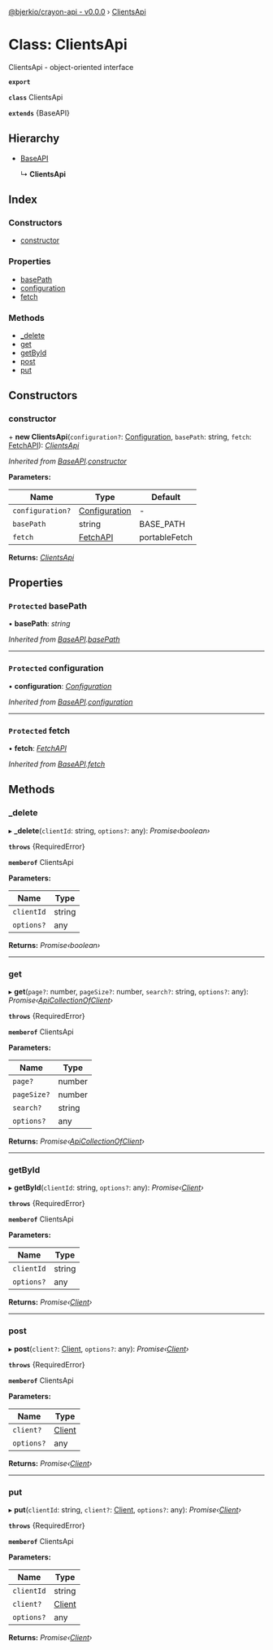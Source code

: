 [@bjerkio/crayon-api - v0.0.0](../README.md) › [ClientsApi](clientsapi.md)

# Class: ClientsApi

ClientsApi - object-oriented interface

**`export`** 

**`class`** ClientsApi

**`extends`** {BaseAPI}

## Hierarchy

* [BaseAPI](baseapi.md)

  ↳ **ClientsApi**

## Index

### Constructors

* [constructor](clientsapi.md#constructor)

### Properties

* [basePath](clientsapi.md#protected-basepath)
* [configuration](clientsapi.md#protected-configuration)
* [fetch](clientsapi.md#protected-fetch)

### Methods

* [_delete](clientsapi.md#_delete)
* [get](clientsapi.md#get)
* [getById](clientsapi.md#getbyid)
* [post](clientsapi.md#post)
* [put](clientsapi.md#put)

## Constructors

###  constructor

\+ **new ClientsApi**(`configuration?`: [Configuration](configuration.md), `basePath`: string, `fetch`: [FetchAPI](../interfaces/fetchapi.md)): *[ClientsApi](clientsapi.md)*

*Inherited from [BaseAPI](baseapi.md).[constructor](baseapi.md#constructor)*

**Parameters:**

Name | Type | Default |
------ | ------ | ------ |
`configuration?` | [Configuration](configuration.md) | - |
`basePath` | string |  BASE_PATH |
`fetch` | [FetchAPI](../interfaces/fetchapi.md) |  portableFetch |

**Returns:** *[ClientsApi](clientsapi.md)*

## Properties

### `Protected` basePath

• **basePath**: *string*

*Inherited from [BaseAPI](baseapi.md).[basePath](baseapi.md#protected-basepath)*

___

### `Protected` configuration

• **configuration**: *[Configuration](configuration.md)*

*Inherited from [BaseAPI](baseapi.md).[configuration](baseapi.md#protected-configuration)*

___

### `Protected` fetch

• **fetch**: *[FetchAPI](../interfaces/fetchapi.md)*

*Inherited from [BaseAPI](baseapi.md).[fetch](baseapi.md#protected-fetch)*

## Methods

###  _delete

▸ **_delete**(`clientId`: string, `options?`: any): *Promise‹boolean›*

**`throws`** {RequiredError}

**`memberof`** ClientsApi

**Parameters:**

Name | Type |
------ | ------ |
`clientId` | string |
`options?` | any |

**Returns:** *Promise‹boolean›*

___

###  get

▸ **get**(`page?`: number, `pageSize?`: number, `search?`: string, `options?`: any): *Promise‹[ApiCollectionOfClient](../interfaces/apicollectionofclient.md)›*

**`throws`** {RequiredError}

**`memberof`** ClientsApi

**Parameters:**

Name | Type |
------ | ------ |
`page?` | number |
`pageSize?` | number |
`search?` | string |
`options?` | any |

**Returns:** *Promise‹[ApiCollectionOfClient](../interfaces/apicollectionofclient.md)›*

___

###  getById

▸ **getById**(`clientId`: string, `options?`: any): *Promise‹[Client](../modules/client.md)›*

**`throws`** {RequiredError}

**`memberof`** ClientsApi

**Parameters:**

Name | Type |
------ | ------ |
`clientId` | string |
`options?` | any |

**Returns:** *Promise‹[Client](../modules/client.md)›*

___

###  post

▸ **post**(`client?`: [Client](../modules/client.md), `options?`: any): *Promise‹[Client](../modules/client.md)›*

**`throws`** {RequiredError}

**`memberof`** ClientsApi

**Parameters:**

Name | Type |
------ | ------ |
`client?` | [Client](../modules/client.md) |
`options?` | any |

**Returns:** *Promise‹[Client](../modules/client.md)›*

___

###  put

▸ **put**(`clientId`: string, `client?`: [Client](../modules/client.md), `options?`: any): *Promise‹[Client](../modules/client.md)›*

**`throws`** {RequiredError}

**`memberof`** ClientsApi

**Parameters:**

Name | Type |
------ | ------ |
`clientId` | string |
`client?` | [Client](../modules/client.md) |
`options?` | any |

**Returns:** *Promise‹[Client](../modules/client.md)›*

